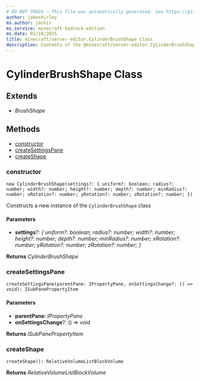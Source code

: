 ```yaml
---
# DO NOT TOUCH — This file was automatically generated. See https://github.com/mojang/minecraftapidocsgenerator to modify descriptions, examples, etc.
author: jakeshirley
ms.author: jashir
ms.service: minecraft-bedrock-edition
ms.date: 02/10/2025
title: minecraft/server-editor.CylinderBrushShape Class
description: Contents of the @minecraft/server-editor.CylinderBrushShape class.
---
```

# CylinderBrushShape Class

## Extends
- *BrushShape*

## Methods
- [constructor](#(constructor))
- [createSettingsPane](#createsettingspane)
- [createShape](#createshape)

### **constructor**
`
new CylinderBrushShape(settings?: {
        uniform?: boolean;
        radius?: number;
        width?: number;
        height?: number;
        depth?: number;
        minRadius?: number;
        xRotation?: number;
        yRotation?: number;
        zRotation?: number;
    })
`

Constructs a new instance of the `CylinderBrushShape` class

#### **Parameters**
- **settings**?: *{
        uniform?: boolean;
        radius?: number;
        width?: number;
        height?: number;
        depth?: number;
        minRadius?: number;
        xRotation?: number;
        yRotation?: number;
        zRotation?: number;
    }*

**Returns** *CylinderBrushShape*

### **createSettingsPane**
`
createSettingsPane(parentPane: IPropertyPane, onSettingsChange?: () => void): ISubPanePropertyItem
`

#### **Parameters**
- **parentPane**: *IPropertyPane*
- **onSettingsChange**?: () => void

**Returns** *ISubPanePropertyItem*

### **createShape**
`
createShape(): RelativeVolumeListBlockVolume
`

**Returns** *RelativeVolumeListBlockVolume*

